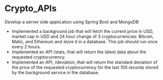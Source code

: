 # Crypto_APIs
Develop a server side application using Spring Boot and MongoDB
<ul>
  <li>Implemented a background job that will fetch the current price in USD, market cap in USD and 24 hour change of 3 cryptocurrencies: Bitcoin, Matic, and Ethereum and store it   in a database. This job should run once every 2 hours.</li>
  <li>Implemented an API /stats, that will return the latest data about the requested cryptocurrency.</li>
  <li>Implemented an API, /deviation, that will return the standard deviation of the price of the requested cryptocurrency for the last 100 records stored by the background         service in the database.</li>
</ul>

